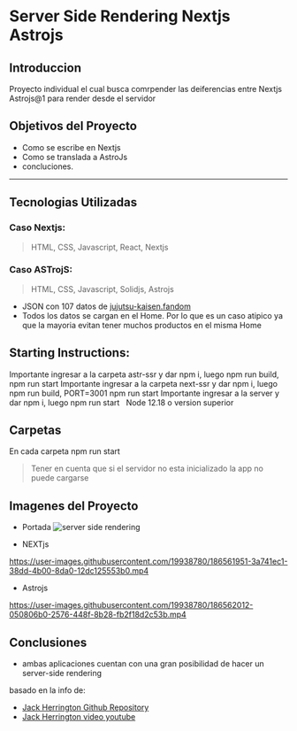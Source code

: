 # Server Side Rendering Nextjs Astrojs
## Introduccion
Proyecto individual el cual busca comrpender las deiferencias entre Nextjs Astrojs@1 para render desde el servidor

## Objetivos del Proyecto
- Como se escribe en Nextjs
- Como se translada a AstroJs
- concluciones.
---
## Tecnologias Utilizadas
### Caso Nextjs:
> HTML, CSS, Javascript, React, Nextjs
### Caso ASTrojS:
>  HTML, CSS, Javascript, Solidjs, Astrojs
- JSON con 107 datos de [jujutsu-kaisen.fandom](https://jujutsu-kaisen.fandom.com/es/wiki/Lista_de_Personajes)
- Todos los datos se cargan en el Home. Por lo que es un caso atipico ya que la mayoria evitan tener muchos productos en el misma Home

## Starting Instructions:
Importante ingresar a la carpeta astr-ssr y dar npm i, luego npm run build, npm run start
Importante ingresar a la carpeta next-ssr y dar npm i, luego npm run build, PORT=3001 npm run start
Importante ingresar a la server y dar npm i, luego npm run start
 &nbsp; Node 12.18 o version superior

## Carpetas
En cada carpeta npm run start
> Tener en cuenta que si el servidor no esta inicializado la app no puede cargarse
 
## Imagenes del Proyecto
- Portada
![server side rendering](https://user-images.githubusercontent.com/19938780/186558365-66827bce-bf24-4576-b211-e3dfe5e04fb7.png)

- NEXTjs

https://user-images.githubusercontent.com/19938780/186561951-3a741ec1-38dd-4b00-8da0-12dc125553b0.mp4

- Astrojs

https://user-images.githubusercontent.com/19938780/186562012-050806b0-2576-448f-8b28-fb2f18d2c53b.mp4


## Conclusiones
- ambas aplicaciones cuentan con una gran posibilidad de hacer un server-side rendering

basado en la info de:
- [Jack Herrington Github Repository](https://github.com/jherr/nextjs-to-astro)
- [Jack Herrington video youtube](https://www.youtube.com/watch?v=PSzCtdM20Fc)
